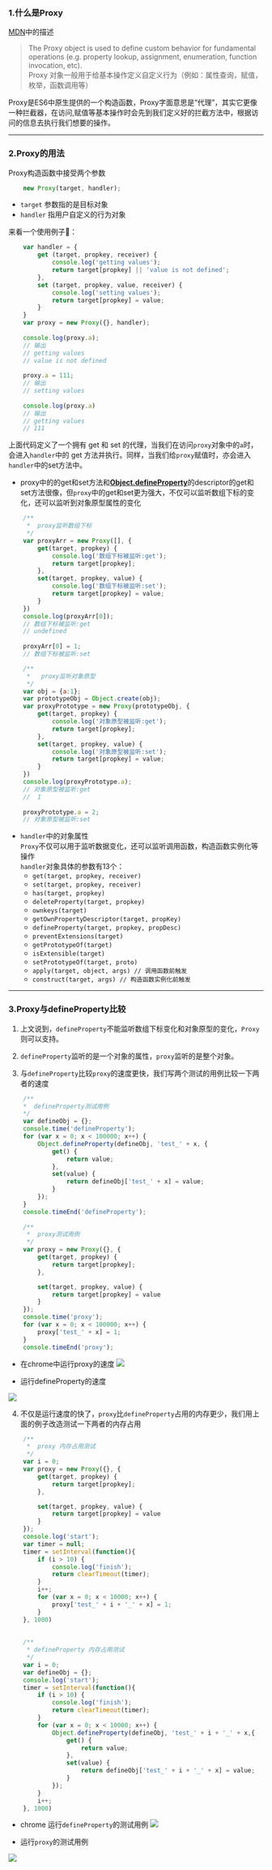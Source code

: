 ### 1.什么是Proxy
[MDN](https://developer.mozilla.org/en-US/docs/Web/JavaScript/Reference/Global_Objects/Proxy)中的描述   
 > The Proxy object is used to define custom behavior for fundamental operations (e.g. property lookup, assignment, enumeration, function invocation, etc).   
 Proxy 对象一般用于给基本操作定义自定义行为（例如：属性查询，赋值，枚举，函数调用等）

Proxy是ES6中原生提供的一个构造函数，Proxy字面意思是“代理”，其实它更像一种拦截器，在访问,赋值等基本操作时会先到我们定义好的拦截方法中，根据访问的信息去执行我们想要的操作。

---

### 2.Proxy的用法

Proxy构造函数中接受两个参数   

``` javascript
    new Proxy(target, handler);
```

* `target` 参数指的是目标对象
* `handler` 指用户自定义的行为对象

来看一个使用例子🌰：
``` javascript
    var handler = {
        get (target, propkey, receiver) {
            console.log('getting values');
            return target[propkey] || 'value is not defined';
        },
        set (target, propkey, value, receiver) {
            console.log('setting values');
            return target[propkey] = value;
        }
    }
    var proxy = new Proxy({}, handler);
    
    console.log(proxy.a);
    // 输出
    // getting values
    // value is not defined
    
    proxy.a = 111;
    // 输出
    // setting values
    
    console.log(proxy.a)
    // 输出
    // getting values
    // 111
```
上面代码定义了一个拥有 get 和 set 的代理，当我们在访问`proxy`对象中的`a`时，会进入`handler`中的 get 方法并执行。同样，当我们给`proxy`赋值时，亦会进入`handler`中的set方法中。   

* proxy中的的get和set方法和<b>[Object.defineProperty](https://developer.mozilla.org/en-US/docs/Web/JavaScript/Reference/Global_Objects/Object/defineProperty)</b>的descriptor的get和set方法很像，但`proxy`中的get和set更为强大，不仅可以监听数组下标的变化，还可以监听到对象原型属性的变化
``` javascript
    /**
     *  proxy监听数组下标
     */
    var proxyArr = new Proxy([], {
        get(target, propkey) {
            console.log('数组下标被监听:get');
            return target[propkey];
        },
        set(target, propkey, value) {
            console.log('数组下标被监听:set');
            return target[propkey] = value;
        }
    })
    console.log(proxyArr[0]);
    // 数组下标被监听:get
    // undefined
    
    proxyArr[0] = 1;
    // 数组下标被监听:set

    /**
     *   proxy监听对象原型
     */
    var obj = {a:1};
    var prototypeObj = Object.create(obj);
    var proxyPrototype = new Proxy(prototypeObj, {
        get(target, propkey) {
            console.log('对象原型被监听:get');
            return target[propkey];
        },
        set(target, propkey, value) {
            console.log('对象原型被监听:set');
            return target[propkey] = value;
        }
    })
    console.log(proxyPrototype.a);
    // 对象原型被监听:get
    //  1
    
    proxyPrototype.a = 2;
    // 对象原型被监听:set
```   

* `handler`中的对象属性   
`Proxy`不仅可以用于监听数据变化，还可以监听调用函数，构造函数实例化等操作   
`handler`对象具体的参数有13个：
    * `get(target, propkey, receiver)`
    * `set(target, propkey, receiver)`
    * `has(target, propkey)`
    * `deleteProperty(target, propkey)`
    * `ownkeys(target)`
    * `getOwnPropertyDescriptor(target, propKey)`
    * `defineProperty(target, propkey, propDesc)`
    * `preventExtensions(target)`
    * `getPrototypeOf(target)`
    * `isExtensible(target)`
    * `setPrototypeOf(target, proto)`
    * `apply(target, object, args) // 调用函数前触发`
    * `construct(target, args) // 构造函数实例化前触发`

---

### 3.Proxy与defineProperty比较

1. 上文说到，`defineProperty`不能监听数组下标变化和对象原型的变化，`Proxy`则可以支持。

2. `defineProperty`监听的是一个对象的属性，`proxy`监听的是整个对象。

3. 与`defineProperty`比较`proxy`的速度更快，我们写两个测试的用例比较一下两者的速度
``` javascript
    /**
    *  defineProperty测试用例
    */
    var defineObj = {};
    console.time('defineProperty');
    for (var x = 0; x < 100000; x++) {
        Object.defineProperty(defineObj, 'test_' + x, {
            get() {
                return value;
            },
            set(value) {
                return defineObj['test_' + x] = value;
            }
        });
    }
    console.timeEnd('defineProperty');
    
    /**
     *  proxy测试用例
     */
    var proxy = new Proxy({}, {
        get(target, propkey) {
            return target[propkey];
        },

        set(target, propkey, value) {
            return target[propkey] = value
        }
    });
    console.time('proxy');
    for (var x = 0; x < 100000; x++) {
        proxy['test_' + x] = 1;
    }
    console.timeEnd('proxy');
```   
* 在chrome中运行proxy的速度
![](https://user-gold-cdn.xitu.io/2019/11/5/16e3af5938767e98?w=266&h=221&f=jpeg&s=25211)

* 运行defineProperty的速度

![](https://user-gold-cdn.xitu.io/2019/11/5/16e3af7c9f6dda36?w=408&h=194&f=jpeg&s=25797)


4. 不仅是运行速度的快了，`proxy`比`defineProperty`占用的内存更少，我们用上面的例子改造测试一下两者的内存占用
``` javascript
    /**
     *  proxy 内存占用测试
     */
    var i = 0;
    var proxy = new Proxy({}, {
        get(target, propkey) {
            return target[propkey];
        },

        set(target, propkey, value) {
            return target[propkey] = value
        }
    });
    console.log('start');
    var timer = null;
    timer = setInterval(function(){
        if (i > 10) {
            console.log('finish');
            return clearTimeout(timer);
        }
        i++;
        for (var x = 0; x < 10000; x++) {
            proxy['test_' + i + '_' + x] = 1;
        }
    }, 1000)
    
    
    /**
     * defineProperty 内存占用测试
     */
    var i = 0;
    var defineObj = {};
    console.log('start');
    timer = setInterval(function(){
        if (i > 10) {
            console.log('finish');
            return clearTimeout(timer);
        }
        for (var x = 0; x < 10000; x++) {
            Object.defineProperty(defineObj, 'test_' + i + '_' + x,{
                get() {
                    return value;
                },
                set(value) {
                    return defineObj['test_' + i + '_' + x] = value;
                }
            });
        }
        i++;
    }, 1000)
```

* chrome 运行`defineProperty`的测试用例
![](https://user-gold-cdn.xitu.io/2019/11/5/16e3b12fa32cdcfe?w=1192&h=274&f=jpeg&s=47074)

* 运行`proxy`的测试用例

![](https://user-gold-cdn.xitu.io/2019/11/5/16e3b14abf5205fc?w=1184&h=229&f=jpeg&s=33915)

